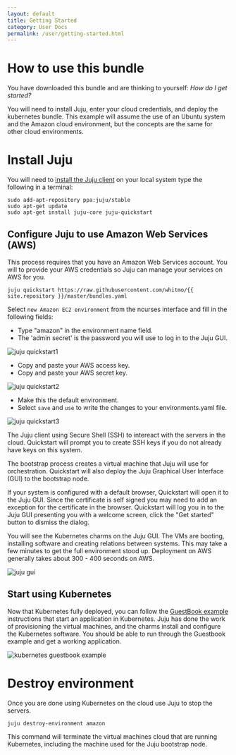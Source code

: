 ```yaml
---
layout: default
title: Getting Started
category: User Docs
permalink: /user/getting-started.html
---
```


# How to use this bundle

You have downloaded this bundle and are thinking to yourself: *How do
I get started?*

You will need to install Juju, enter your cloud credentials, and
deploy the kubernetes bundle.  This example will assume the use of an
Ubuntu system and the Amazon cloud environment, but the concepts are
the same for other cloud environments.

# Install Juju

You will need to
[install the Juju client](https://juju.ubuntu.com/install) on your
local system type the following in a terminal:

    sudo add-apt-repository ppa:juju/stable
    sudo apt-get update
    sudo apt-get install juju-core juju-quickstart

## Configure Juju to use Amazon Web Services (AWS)

This process requires that you have an Amazon Web Services account.
You will to provide your AWS credentials so Juju can manage your
services on AWS for you.

    juju quickstart https://raw.githubusercontent.com/whitmo/{{ site.repository }}/master/bundles.yaml

Select `new Amazon EC2 environment` from the ncurses interface and
fill in the following fields:

- Type "amazon" in the environment name field.
- The 'admin secret' is the password you will use to log in to the
  Juju GUI.

![juju quickstart1]({{site.url}}/images/quickstart1.png)

- Copy and paste your AWS access key.
- Copy and paste your AWS secret key.

![juju quickstart2]({{site.url}}/images/quickstart2.png)

- Make this the default environment.
- Select `save` and `use` to write the changes to your
  environments.yaml file.

![juju quickstart3]({{site.url}}/images/quickstart3.png)

The Juju client using Secure Shell (SSH) to intereact with the servers
in the cloud.  Quickstart will prompt you to create SSH keys if you do
not already have keys on this system.

The bootstrap process creates a virtual machine that Juju will use
for orchestration.  Quickstart will also deploy the Juju Graphical
User Interface (GUI) to the bootstrap node.

If your system is configured with a default browser, Quickstart will
open it to the Juju GUI.  Since the certificate is self signed you may
need to add an exception for the certificate in the browser.
Quickstart will log you in to the Juju GUI presenting you with a
welcome screen, click the "Get started" button to dismiss the dialog.

You will see the Kubernetes charms on the Juju GUI. The VMs are
booting, installing software and creating relations between systems.
This may take a few minutes to get the full environment stood up.
Deployment on AWS generally takes about 300 - 400 seconds on AWS.

![juju gui]({{site.url}}/images/kubernetes-bundle-juju-gui.png)

## Start using Kubernetes

Now that Kubernetes fully deployed, you can follow the
[GuestBook example](Guestbook_how_to.md) instructions that start an
application in Kubernetes. Juju has done the work of provisioning the
virtual machines, and the charms install and configure the Kubernetes
software.  You should be able to run through the Guestbook example and
get a working application.

![kubernetes guestbook example]({{site.url}}/images/guestbook.png)

# Destroy environment

Once you are done using Kubernetes on the cloud use Juju to stop
the servers.

    juju destroy-environment amazon

This command will terminate the virtual machines cloud that are running
Kubernetes, including the machine used for the Juju bootstrap node.
